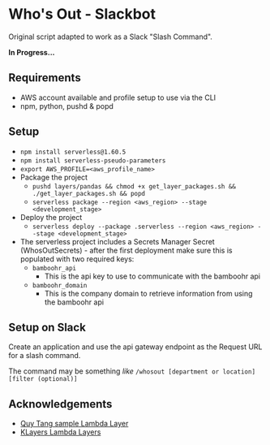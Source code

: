 # Who's Out - Slackbot

Original script adapted to work as a Slack "Slash Command".

**In Progress...**

## Requirements
* AWS account available and profile setup to use via the CLI
* npm, python, pushd & popd

## Setup
* `npm install serverless@1.60.5`
* `npm install serverless-pseudo-parameters`
* `export AWS_PROFILE=<aws_profile_name>`
* Package the project
  * `pushd layers/pandas && chmod +x get_layer_packages.sh && ./get_layer_packages.sh && popd`
  * `serverless package --region <aws_region> --stage <development_stage>`
* Deploy the project
  * `serverless deploy --package .serverless --region <aws_region> --stage <development_stage>`
* The serverless project includes a Secrets Manager Secret (WhosOutSecrets) - after the first deployment make sure this is populated with two required keys:
  * `bamboohr_api`
    * This is the api key to use to communicate with the bamboohr api
  * `bamboohr_domain`
    * This is the company domain to retrieve information from using the bamboohr api

## Setup on Slack

Create an application and use the api gateway endpoint as the Request URL for a slash command.

The command may be something _like_ `/whosout [department or location] [filter (optional)]`

## Acknowledgements

* [Quy Tang sample Lambda Layer](layershttps://github.com/qtangs/sample-aws-lambda-layer)
* [KLayers Lambda Layers](https://github.com/keithrozario/Klayers/blob/master/deployments/python3.7/arns/eu-west-1.json)
